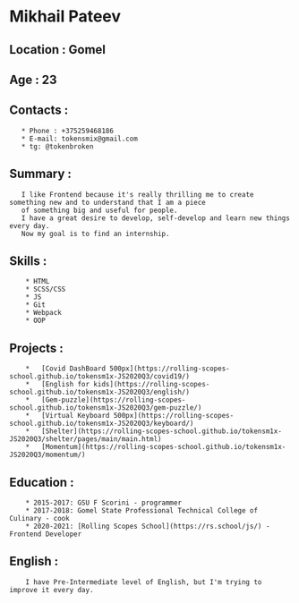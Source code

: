 # Mikhail Pateev
## Location : Gomel
## Age : 23
## Contacts :
       * Phone : +375259468186
       * E-mail: tokensmix@gmail.com
       * tg: @tokenbroken
## Summary :
       I like Frontend because it's really thrilling me to create something new and to understand that I am a piece
       of something big and useful for people.
       I have a great desire to develop, self-develop and learn new things every day.
       Now my goal is to find an internship.
## Skills :
        * HTML
        * SCSS/CSS
        * JS
        * Git
        * Webpack
        * OOP
## Projects :
        *   [Covid DashBoard 500px](https://rolling-scopes-school.github.io/tokensm1x-JS2020Q3/covid19/)
        *   [English for kids](https://rolling-scopes-school.github.io/tokensm1x-JS2020Q3/english/)
        *   [Gem-puzzle](https://rolling-scopes-school.github.io/tokensm1x-JS2020Q3/gem-puzzle/)
        *   [Virtual Keyboard 500px](https://rolling-scopes-school.github.io/tokensm1x-JS2020Q3/keyboard/)
        *   [Shelter](https://rolling-scopes-school.github.io/tokensm1x-JS2020Q3/shelter/pages/main/main.html)
        *   [Momentum](https://rolling-scopes-school.github.io/tokensm1x-JS2020Q3/momentum/)
## Education :
        * 2015-2017: GSU F Scorini - programmer
        * 2017-2018: Gomel State Professional Technical College of Culinary - cook
        * 2020-2021: [Rolling Scopes School](https://rs.school/js/) - Frontend Developer
## English :
        I have Pre-Intermediate level of English, but I'm trying to improve it every day.
